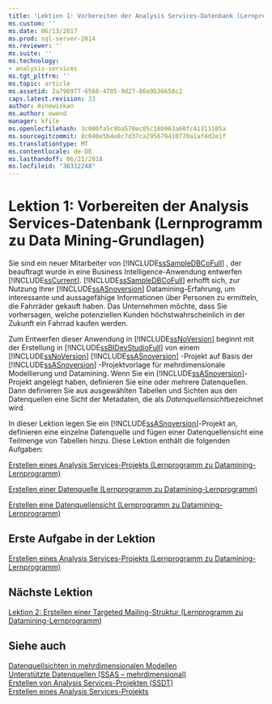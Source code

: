 ```yaml
---
title: 'Lektion 1: Vorbereiten der Analysis Services-Datenbank (Lernprogramm zu Datamining-Lernprogramm) | Microsoft Docs'
ms.custom: ''
ms.date: 06/13/2017
ms.prod: sql-server-2014
ms.reviewer: ''
ms.suite: ''
ms.technology:
- analysis-services
ms.tgt_pltfrm: ''
ms.topic: article
ms.assetid: 2a796977-6568-4705-9d27-86a9b36658c2
caps.latest.revision: 33
author: minewiskan
ms.author: owend
manager: kfile
ms.openlocfilehash: 3c000fa5c9ba570ec05c16b963a60fc41311105a
ms.sourcegitcommit: 8c040e5b4e8c7d37ca295679410770a1af4d2e1f
ms.translationtype: MT
ms.contentlocale: de-DE
ms.lasthandoff: 06/21/2018
ms.locfileid: "36312248"
---
```

# <a name="lesson-1-preparing-the-analysis-services-database-basic-data-mining-tutorial"></a>Lektion 1: Vorbereiten der Analysis Services-Datenbank (Lernprogramm zu Data Mining-Grundlagen)
  Sie sind ein neuer Mitarbeiter von [!INCLUDE[ssSampleDBCoFull](../includes/sssampledbcofull-md.md)] , der beauftragt wurde in eine Business Intelligence-Anwendung entwerfen [!INCLUDE[ssCurrent](../includes/sscurrent-md.md)]. [!INCLUDE[ssSampleDBCoFull](../includes/sssampledbcofull-md.md)] erhofft sich, zur Nutzung Ihrer [!INCLUDE[ssASnoversion](../includes/ssasnoversion-md.md)] Datamining-Erfahrung, um interessante und aussagefähige Informationen über Personen zu ermitteln, die Fahrräder gekauft haben. Das Unternehmen möchte, dass Sie vorhersagen, welche potenziellen Kunden höchstwahrscheinlich in der Zukunft ein Fahrrad kaufen werden.  
  
 Zum Entwerfen dieser Anwendung in [!INCLUDE[ssNoVersion](../includes/ssnoversion-md.md)] beginnt mit der Erstellung in [!INCLUDE[ssBIDevStudioFull](../includes/ssbidevstudiofull-md.md)] von einem [!INCLUDE[ssNoVersion](../includes/ssnoversion-md.md)] [!INCLUDE[ssASnoversion](../includes/ssasnoversion-md.md)] -Projekt auf Basis der [!INCLUDE[ssASnoversion](../includes/ssasnoversion-md.md)] -Projektvorlage für mehrdimensionale Modellierung und Datamining. Wenn Sie ein [!INCLUDE[ssASnoversion](../includes/ssasnoversion-md.md)]-Projekt angelegt haben, definieren Sie eine oder mehrere Datenquellen. Dann definieren Sie aus ausgewählten Tabellen und Sichten aus den Datenquellen eine Sicht der Metadaten, die als *Datenquellensicht*bezeichnet wird.  
  
 In dieser Lektion legen Sie ein [!INCLUDE[ssASnoversion](../includes/ssasnoversion-md.md)]-Projekt an, definieren eine einzelne Datenquelle und fügen einer Datenquellensicht eine Teilmenge von Tabellen hinzu. Diese Lektion enthält die folgenden Aufgaben:  
  
 [Erstellen eines Analysis Services-Projekts &#40;Lernprogramm zu Datamining-Lernprogramm&#41;](../../2014/tutorials/creating-an-analysis-services-project-basic-data-mining-tutorial.md)  
  
 [Erstellen einer Datenquelle &#40;Lernprogramm zu Datamining-Lernprogramm&#41;](../../2014/tutorials/creating-a-data-source-basic-data-mining-tutorial.md)  
  
 [Erstellen eine Datenquellensicht &#40;Lernprogramm zu Datamining-Lernprogramm&#41;](../../2014/tutorials/creating-a-data-source-view-basic-data-mining-tutorial.md)  
  
## <a name="first-task-in-lesson"></a>Erste Aufgabe in der Lektion  
 [Erstellen eines Analysis Services-Projekts &#40;Lernprogramm zu Datamining-Lernprogramm&#41;](../../2014/tutorials/creating-an-analysis-services-project-basic-data-mining-tutorial.md)  
  
## <a name="next-lesson"></a>Nächste Lektion  
 [Lektion 2: Erstellen einer Targeted Mailing-Struktur &#40;Lernprogramm zu Datamining-Lernprogramm&#41;](../../2014/tutorials/lesson-2-building-a-targeted-mailing-structure-basic-data-mining-tutorial.md)  
  
## <a name="see-also"></a>Siehe auch  
 [Datenquellsichten in mehrdimensionalen Modellen](../analysis-services/multidimensional-models/data-source-views-in-multidimensional-models.md)   
 [Unterstützte Datenquellen &#40;SSAS – mehrdimensional&#41;](../analysis-services/multidimensional-models/supported-data-sources-ssas-multidimensional.md)   
 [Erstellen von Analysis Services-Projekten &#40;SSDT&#41;](../analysis-services/multidimensional-models/build-analysis-services-projects-ssdt.md)   
 [Erstellen eines Analysis Services-Projekts](../analysis-services/lesson-1-1-creating-an-analysis-services-project.md)  
  
  